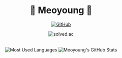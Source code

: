 <div align="center">
  <div>
  <h1>🐥 Meoyoung 🐥</h1>
  <p>
    <a href="https://github.com/meo-young">
      <img src="https://img.shields.io/github/followers/meo-young?label=GitHub&style=social" alt="GitHub" />
    </a>
  </p>
  </div>
  <div>
  <p>
    <img src="http://mazassumnida.wtf/api/v2/generate_badge?boj=eotn000" alt="solved.ac" />  
  </p>
  </div>
</div>

<br>

<div align="center">
  <img align="center" src="https://github-readme-stats.vercel.app/api/top-langs/?username=meo-young&layout=compact&theme=radical" alt="Most Used Languages" />
  <img align="center" src="https://github-readme-stats.vercel.app/api?username=meo-young&show_icons=true&theme=radical" alt="Meoyoung's GitHub Stats" />
</div>
